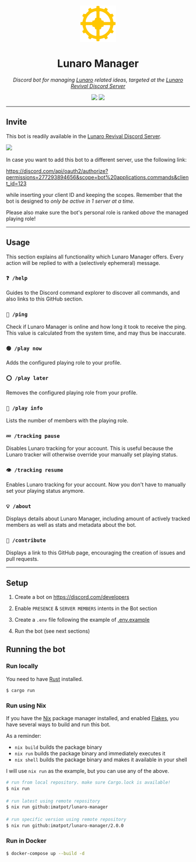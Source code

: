 <p align="center">
  <img src="assets/lunaro-manager.png" height="100px">
</p>

<h1 align="center">Lunaro Manager</h1>

<p align="center">
  <i>
    Discord bot for managing <a href="https://warframe.fandom.com/wiki/Lunaro">Lunaro</a>
    related ideas, targeted at the <a href="https://discord.gg/mUjGHEw">Lunaro Revival Discord Server</a>
  </i>
</p>

<p align="center">
  <a href="https://rust-lang.org" style="text-decoration: none">
    <img src="https://img.shields.io/badge/built%20with-Rust-orange?logo=rust&style=flat-square">
  </a>
  <a href="LICENSE.md" style="text-decoration: none">
    <img src="https://img.shields.io/github/license/imatpot/lunaro-manager?color=blue&style=flat-square">
  </a>
</p>

---

## Invite

This bot is readily available in the [Lunaro Revival Discord Server](https://discord.gg/mUjGHEw).

<a href="https://discord.gg/mUjGHEw" style="text-decoration: none">
  <img src="https://img.shields.io/badge/Join-Lunaro%20Revival%20Server-%237289da?logo=discord&style=flat-square">
</a>

<br />

In case you want to add this bot to a different server, use the following link:

https://discord.com/api/oauth2/authorize?permissions=277293894656&scope=bot%20applications.commands&client_id=123

while inserting your client ID and keeping the scopes. Remember that the bot is
designed to *only be active in 1 server at a time.*

Please also make sure the bot's personal role is ranked *above* the managed playing role!

---

## Usage

This section explains all functionality which Lunaro Manager offers. Every
action will be replied to with a (selectively ephemeral) message.

### `❓ /help`

Guides to the Discord command explorer to discover all commands, and also links
to this GitHub section.

### `🏓 /ping`

Check if Lunaro Manager is online and how long it took to receive the ping. This
value is calculated from the system time, and may thus be inaccurate.

### `🟢 /play now`

Adds the configured playing role to your profile.

### `⭕ /play later`

Removes the configured playing role from your profile.

### `👀 /play info`

Lists the number of members with the playing role.

### `💤 /tracking pause`

Disables Lunaro tracking for your account. This is useful because the Lunaro
tracker will otherwise override your manually set playing status.

### `👁️ /tracking resume`

Enables Lunaro tracking for your account. Now you don't have to manually set
your playing status anymore.

### `💡 /about`

Displays details about Lunaro Manager, including amount of actively tracked
members as well as stats and metadata about the bot.

### `🤝 /contribute`

Displays a link to this GitHub page, encouraging the creation of issues and
pull requests.

---

## Setup

1. Create a bot on https://discord.com/developers

2. Enable `PRESENCE` & `SERVER MEMBERS` intents in the Bot section

3. Create a `.env` file following the example of [.env.example](.env.example)

4. Run the bot (see next sections)

## Running the bot

### Run locally

You need to have [Rust](https://rust-lang.org) installed.

```sh
$ cargo run
```

### Run using Nix

If you have the [Nix](https://nixos.org) package manager installed, and enabled
[Flakes](https://nixos.wiki/wiki/Flakes), you have several ways to build and run
this bot.

As a reminder:

- `nix build` builds the package binary
- `nix run` builds the package binary and immediately executes it
- `nix shell` builds the package binary and makes it available in your shell

I will use `nix run` as the example, but you can use any of the above.

```sh
# run from local repository. make sure Cargo.lock is available!
$ nix run

# run latest using remote repository
$ nix run github:imatpot/lunaro-manager

# run specific version using remote repository
$ nix run github:imatpot/lunaro-manager/2.0.0
```

### Run in Docker

```sh
$ docker-compose up --build -d
```
